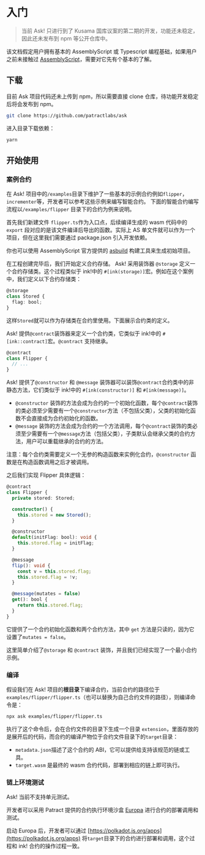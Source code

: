# 入门

> 当前 Ask! 只进行到了 Kusama 国库议案的第二期的开发，功能还未稳定，因此还未发布到 npm 等公开仓库中。

该文档假定用户拥有基本的 AssemblyScript 或 Typescript 编程基础，如果用户之前未接触过 [AssemblyScript](https://www.assemblyscript.org/)，需要对它先有个基本的了解。

## 下载

目前 Ask 项目代码还未上传到 npm，所以需要直接 clone 仓库，待功能开发稳定后将会发布到 npm。

```bash
git clone https://github.com/patractlabs/ask
```

进入目录下载依赖：

```bash
yarn
```

## 开始使用

### 案例合约

在 Ask! 项目中的`/examples`目录下维护了一些基本的示例合约例如`flipper`，`incrementer`等，开发者可以参考这些示例来编写智能合约。
下面的智能合约编写流程以`/examples/flipper` 目录下的合约为例来说明。

首先我们新建文件 `flipper.ts`作为入口点，后续编译生成的 wasm 代码中的 `export` 段对应的是该文件编译后导出的函数。实际上 AS 单文件就可以作为一个项目，但在这里我们需要通过 package.json 引入开发依赖。

<!-- TODO：需要编写包发布后的项目流程 -->
<!-- 就像JS/TS项目那样， -->

你也可以使用 AssemblyScript 官方提供的 [asbuild](https://github.com/AssemblyScript/asbuild/) 构建工具来生成初始项目。

在工程创建完毕后，我们开始定义合约存储。
Ask! 采用装饰器 `@storage` 定义一个合约存储类。这个过程类似于 ink!中的 `#[ink(storage)]`宏。例如在这个案例中，我们定义以下合约存储类：

```ts
@storage
class Stored {
  flag: bool;
}
```

这样`Stored`就可以作为存储类在合约里使用。下面展示合约类的定义。

Ask! 提供`@contract`装饰器来定义一个合约类，它类似于 ink!中的 `#[ink::contract]`宏。`@contract` 支持继承。

```ts
@contract
class Flipper {
  // ...
}
```

Ask! 提供了`@constructor` 和 `@message` 装饰器可以装饰`@contract`合约类中的非静态方法，它们类似于 ink!中的 `#[ink(constructor)]` 和 `#[ink(message)]`。

- `@constructor` 装饰的方法会成为合约的一个初始化函数，每个`@contract`装饰的类必须至少需要有一个`@constructor`方法（不包括父类），父类的初始化函数不会直接成为合约初始化的函数。
- `@message` 装饰的方法会成为合约的一个方法调用，每个`@contract`装饰的类必须至少需要有一个`@message`方法（包括父类），子类默认会继承父类的合约方法，用户可以重载继承的合约的方法。

注意：每个合约类需要定义一个无参的构造函数来实例化合约，`@constructor` 函数是在构造函数调用之后才被调用。

<!-- TODO: 增加 @ignore 装饰器 -->

之后我们实现 Flipper 具体逻辑：

```ts
@contract
class Flipper {
  private stored: Stored;

  constructor() {
    this.stored = new Stored();
  }

  @constructor
  default(initFlag: bool): void {
    this.stored.flag = initFlag;
  }

  @message
  flip(): void {
    const v = this.stored.flag;
    this.stored.flag = !v;
  }

  @message(mutates = false)
  get(): bool {
    return this.stored.flag;
  }
}
```

它提供了一个合约初始化函数和两个合约方法，其中 `get` 方法是只读的，因为它设置了`mutates = false`。

这里简单介绍了`@storage` 和 `@contract` 装饰，并且我们已经实现了一个最小合约示例。

### 编译

假设我们在 Ask! 项目的**根目录**下编译合约，当前合约的路径位于`examples/flipper/flipper.ts`（也可以替换为自己合约文件的路径），则编译命令是：

```bash
npx ask examples/flipper/flipper.ts
```

执行了这个命令后，会在合约文件的目录下生成一个目录 `extension`，里面存放的是展开后的代码，而合约的编译产物位于合约文件目录下的`target`目录：

- `metadata.json`描述了这个合约的 ABI，它可以提供给支持该规范的链或工具。
- `target.wasm` 是最终的 wasm 合约代码，部署到相应的链上即可执行。

### 链上环境测试

Ask! 当前不支持单元测试。

开发者可以采用 Patract 提供的合约执行环境沙盒 [Europa](../europa/introduction.md) 进行合约的部署调用和测试。

启动 Europa 后，开发者可以通过 [https://polkadot.js.org/apps](https://polkadot.js.org/apps) 将`target`目录下的合约进行部署和调用，这个过程和 ink! 合约的操作过程一致。
